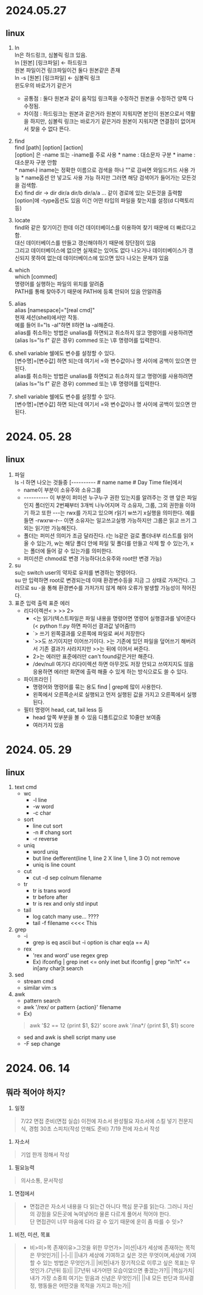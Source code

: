 # 2024.05.27
## linux
1. ln  
	ln은 하드링크, 심볼릭 링크 있음.  
	ln [원본] [링크파일] <- 하드링크  
	원본 파일이건 링크파일이건 둘다 원본같은 존재  
	ln -s [원본] [링크파일] <- 심볼릭 링크  
	윈도우의 바로가기 같은거  
	* 공통점 :  둘다 원본과 같이 움직임 링크쪽을 수정하건 원본을 수정하건 양쪽 다 수정됨.  
	* 차이점 : 하드링크는 원본과 같은거라 원본이 지워지면 본인이 원본으로서 역활을 하지만, 심볼릭 링크는 바로가기 같은거라 원본이 지워지면 연결점이 없어져서 찾을 수 없다 뜬다.  
1. find  
	find [path] [option] [action]  
	[option] 은 -name 또는 -iname를 주로 사용
		* name : 대소문자 구분
		* iname : 대소문자 구분 안함  
		* name나 iname는 정확한 이름으로 검색을 하나 ""로 감싸면 와일드카드 사용 가능
		* name옵션 안 넣고도 사용 가능 하지만 그러면 해당 검색어가 들어가는 모든것을 검색함.  
			Ex) find dir -> dir dir/a dir/b dir/a/a ... 같이 경로에 있는 모든것을 출력함
	[option]에 -type옵션도 있음 이건 어떤 타입의 파일을 찾는지를 설정(d 디랙토리 등)
1. locate  
	find와 같은 찾기이긴 한데 이건 데이터베이스를 이용하여 찾기 때문에 더 빠르다고 함.  
	대신 데이터베이스를 만들고 갱신해야하기 때문에 장단점이 있음   
	그리고 데이터베이스에 없으면 실재로는 있어도 없다 나오거나 데이터베이스가 갱신되지 못하여 없는데 데이터베이스에 있으면 있다 나오는 문제가 있음
1. which  
	which [commed]  
	명령어를 실행하는 파일의 위치를 알려줌  
	PATH를 통해 찾아주기 때문에 PATH에 등록 안되어 있음 안알려줌

1. alias  
	alias [namespace]="[real cmd]"  
	현재 세션(shell)에서만 작동.  
	예를 들어 ll="ls -al"하면 ll하면 la -al해준다.  
	alias를 취소하는 방법은 unalias를 하면되고 취소하지 않고 명령어를 사용하려면(alias ls="ls f" 같은 경우) commed 또는 \후 명령어를 입력한다.  
1. shell variable
	쉘에도 변수를 설정할 수 있다.  
	[변수명]=[변수값] 하면 되는데 여기서 =와 변수값이나 명 사이에 공백이 있으면 안된다.  
	alias를 취소하는 방법은 unalias를 하면되고 취소하지 않고 명령어를 사용하려면(alias ls="ls f" 같은 경우) commed 또는 \후 명령어를 입력한다.  
1. shell variable
	쉘에도 변수를 설정할 수 있다.  
	[변수명]=[변수값] 하면 되는데 여기서 =와 변수값이나 명 사이에 공백이 있으면 안된다.  

# 2024. 05. 28
## linux
1. 파일  
	ls -l 하면 나오는 것들중 [---------- # name name # Day Time file]에서
	* name이 부분이 소유주와 소유그룹
	* ---------- 이 부분이 퍼미션 누구누구 권한 있는지를 알려주는 것 맨 앞은 파일인지 폴더인지 2번째부터 3개씩 나누어지며 각 소유자, 그룹, 그외 권한을 이야기 하고 또한 ---는 rwx를 가지고 있으며 r읽기 w쓰기 x실행을 의미한다. 예를 들면 -rwxrw-r-- 이면 소유자는 일고쓰고실행 가능하지만 그룹은 읽고 쓰기 그 외는 읽기만 가능해진다.
	* 폴더는 퍼미션 의미가 조금 달라진다. r는 ls같은 걸로 폴더내부 리스트를 읽어 올 수 있는가, w는 해당 폴더 안에 파일 및 폴더를 만들고 삭제 할 수 있는가, x는 폴더에 들어 갈 수 있는가를 의미한다.
	* 퍼미션은 chmod로 변경 가능하다(소유주와 root만 변경 가능)
1. su   
	su는 switch user의 약자로 유저를 변경하는 명령어다.   
	su 만 입력하면 root로 변경되는데 이때 환경변수등을 지금 그 상태로 가져간다. 그러므로 su -을 통해 환경변수를 가저가지 않게 해야 오류가 발생할 가능성이 적어진다. 
1. 표준 입력 출력 표준 에러  
	* 리다이렉션< > >> 2>
		* <는 읽기(텍스트파일은 파일 내용을 명령어면 명령어 실행결과를 넣어준다(< python !!.py 하면 파이선 결과값 넣어줌!!!)
		* `> 쓰기 왼쪽결과를 오른쪽에 파일로 써서 저장한다
		* `>>도 쓰기이지만 이어쓰기이다. >는 기존에 있던 파일을 덮어쓰기 해버려서 기존 결과가 사라지지만 >>는 뒤에 이어서 써준다.
		* 2>는 에러만 표준에러만 can't found같은거만 해준다.
		* /dev/null 여기다 리다이렉션 하면 아무것도 저장 안되고 쓰여지지도 않음 응용하면 에러만 화면에 출력 해줄 수 있게 하는 방식으로도 쓸 수 있다.
	* 파이프라인 |
		* 명령어와 명령어를 묶는 용도 find | grep에 많이 사용한다.
		* 왼쪽에서 오른쪽순서로 실행되고 먼저 실행된 값을 가지고 오른쪽에서 실행된다.
	* 필터 명령어 head, cat, tail less 등
		* head 앞쪽 부분을 볼 수 있음 디폴트값으로 10줄만 보여줌
		* 여러가지 있음

# 2024. 05. 29
## linux
1. text cmd  
	* wc  
		* -l line
		* -w word
		* -c char
	* sort
		* line cut sort
		* -n # chang sort
		* -r reverse
	* uniq
		* word uniq
		* but line defferent(line 1, line 2 X line 1, line 3 O) not remove
		* uniq is line count
	* cut
		* cut -d sep colnum filename
	* tr
		* tr is trans word
		* tr before after
		* tr is rex and only std input
	* tail
		* log catch many use... ????
		* tail -f filename <<<< This
1. grep
	* -i
		* grep is eq ascii but -i option is char eq(a == A)
	* rex
		* 'rex and word' use regex grep
		* Ex) ifconfig | grep inet <= only inet but ifconfig | grep "in?t" <= in[any char]t search
1. sed
	* stream cmd
	* similar vim :s
1. awk
	* pattern search
	* awk '/rex/ or pattern {action}' filename
	* Ex)
	> awk '$2 == 12 {print $1, $2}' score
	> awk '/ina*/ {print $1, $1} score
	* sed and awk is shell script many use
	* -F sep change

# 2024. 06. 14
## 뭐라 적어야 하지?
1. 일정
> 7/22 면접 준비(면접 실습)
> 이전에 자소서 완성필요
> 자소서에 스킬 넣기
> 전문지식, 경험
> 30초 스피치(작성 안해도 준비)
> 7/19 전에 자소서 작성
1. 자소서
> 기업 한개 정해서 작성
1. 필요능력
> 의사소통, 
> 문서작성

1. 면접에서
> * 면접관은 자소서 내용을 다 읽는건 아니다 핵심 문구를 읽는다. 그러니 자신의 강점을 모든곳에 녹여넣어라 물론 다르게 풀어서 적어야 한다.</br>
단 면접관이 너무 마음에 다라 갈 수 있기 때문에 운이 좀 따를 수 잇>?
1. 비전, 미션, 목표
> * 비>미>목 존재이유>그것을 위한 무언가>
|미션|내가 세상에 존재하는 목적은 무엇인가||
|-|-||
||내가 세상에 기여하고 싶은 것은 무엇이며,세상에 기여할 수 있는 방법은 무엇인가.||
|비전|내가 장기적으로 이루고 싶은 목표는 무엇인가.(7년뒤 등)||
||7년뒤 내가어떤 모습이었으면 좋겠는가?||
|핵심가치|내가 가장 소중희 여기는 믿음과 신념은 무엇인가||
||내 모든 판단과 의사결정, 행동들은 어떤것을 목적을 가지고 하는가||
